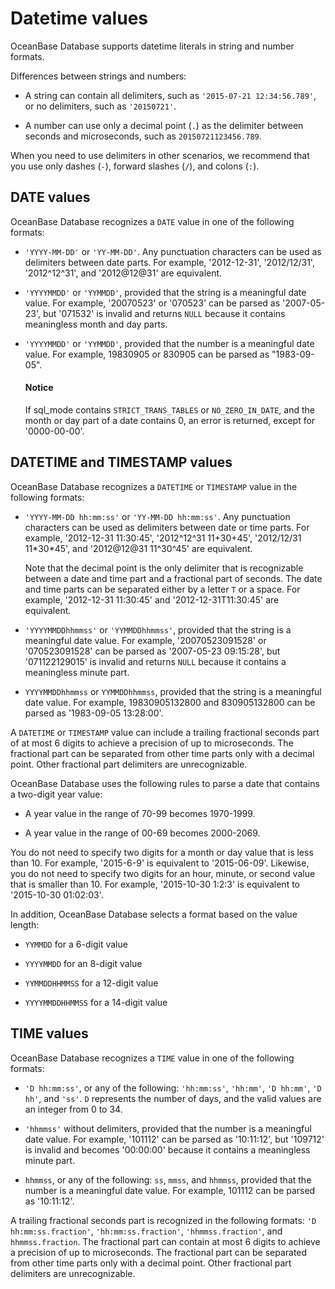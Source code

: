 # Datetime values

OceanBase Database supports datetime literals in string and number formats.

Differences between strings and numbers:

* A string can contain all delimiters, such as `'2015-07-21 12:34:56.789'`, or no delimiters, such as `'20150721'`.

* A number can use only a decimal point (`.`) as the delimiter between seconds and microseconds, such as `20150721123456.789`.

When you need to use delimiters in other scenarios, we recommend that you use only dashes (`-`), forward slashes (`/`), and colons (`:`).

## DATE values

OceanBase Database recognizes a `DATE` value in one of the following formats:

* `'YYYY-MM-DD'` or `'YY-MM-DD'`. Any punctuation characters can be used as delimiters between date parts. For example, '2012-12-31', '2012/12/31', '2012\^12\^31', and '2012@12@31' are equivalent.

* `'YYYYMMDD'` or `'YYMMDD'`, provided that the string is a meaningful date value. For example, '20070523' or '070523' can be parsed as '2007-05-23', but '071532' is invalid and returns `NULL` because it contains meaningless month and day parts.

* `'YYYYMMDD'` or `'YYMMDD'`, provided that the number is a meaningful date value. For example, 19830905 or 830905 can be parsed as "1983-09-05".

  <main id="notice" type='notice'>
    <h4>Notice</h4>
    <p>If sql_mode contains <code>STRICT_TRANS_TABLES</code> or <code>NO_ZERO_IN_DATE</code>, and the month or day part of a date contains 0, an error is returned, except for '0000-00-00'. </p>
  </main>

## DATETIME and TIMESTAMP values

OceanBase Database recognizes a `DATETIME` or `TIMESTAMP` value in the following formats:

* `'YYYY-MM-DD hh:mm:ss'` or `'YY-MM-DD hh:mm:ss'`. Any punctuation characters can be used as delimiters between date or time parts. For example, '2012-12-31 11:30:45', '2012\^12\^31 11+30+45', '2012/12/31 11\*30\*45', and '2012@12@31 11\^30\^45' are equivalent.

   Note that the decimal point is the only delimiter that is recognizable between a date and time part and a fractional part of seconds. The date and time parts can be separated either by a letter `T` or a space. For example, '2012-12-31 11:30:45' and '2012-12-31T11:30:45' are equivalent.

* `'YYYYMMDDhhmmss'` or `'YYMMDDhhmmss'`, provided that the string is a meaningful date value. For example, '20070523091528' or '070523091528' can be parsed as '2007-05-23 09:15:28', but '071122129015' is invalid and returns `NULL` because it contains a meaningless minute part.

* `YYYYMMDDhhmmss` or `YYMMDDhhmmss`, provided that the string is a meaningful date value. For example, 19830905132800 and 830905132800 can be parsed as '1983-09-05 13:28:00'.

A `DATETIME` or `TIMESTAMP` value can include a trailing fractional seconds part of at most 6 digits to achieve a precision of up to microseconds. The fractional part can be separated from other time parts only with a decimal point. Other fractional part delimiters are unrecognizable.

OceanBase Database uses the following rules to parse a date that contains a two-digit year value:

* A year value in the range of 70-99 becomes 1970-1999.

* A year value in the range of 00-69 becomes 2000-2069.

You do not need to specify two digits for a month or day value that is less than 10. For example, '2015-6-9' is equivalent to '2015-06-09'. Likewise, you do not need to specify two digits for an hour, minute, or second value that is smaller than 10. For example, '2015-10-30 1:2:3' is equivalent to '2015-10-30 01:02:03'.

In addition, OceanBase Database selects a format based on the value length:

* `YYMMDD` for a 6-digit value

* `YYYYMMDD` for an 8-digit value

* `YYMMDDHHMMSS` for a 12-digit value

* `YYYYMMDDHHMMSS` for a 14-digit value

## TIME values

OceanBase Database recognizes a `TIME` value in one of the following formats:

* `'D hh:mm:ss'`, or any of the following: `'hh:mm:ss'`, `'hh:mm'`, `'D hh:mm'`, `'D hh'`, and `'ss'`. `D` represents the number of days, and the valid values are an integer from 0 to 34.

* `'hhmmss'` without delimiters, provided that the number is a meaningful date value. For example, '101112' can be parsed as '10:11:12', but '109712' is invalid and becomes '00:00:00' because it contains a meaningless minute part.

* `hhmmss`, or any of the following: `ss`, `mmss`, and `hhmmss`, provided that the number is a meaningful date value. For example, 101112 can be parsed as '10:11:12'.

A trailing fractional seconds part is recognized in the following formats: `'D hh:mm:ss.fraction'`, `'hh:mm:ss.fraction'`, `'hhmmss.fraction'`, and `hhmmss.fraction`. The fractional part can contain at most 6 digits to achieve a precision of up to microseconds. The fractional part can be separated from other time parts only with a decimal point. Other fractional part delimiters are unrecognizable.
